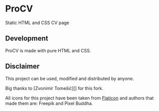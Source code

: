 ﻿# ProCV
Static HTML and CSS CV page

## Development
ProCV is made with pure HTML and CSS.

## Disclaimer
This project can be used, modified and distributed by anyone.

Big thanks to [Zvonimir Tomešić][] for this fork.

All icons for this project have been taken from [Flaticon] and authors that made them are: Freepik and Pixel Buddha.

[Flaticon]: https://www.flaticon.com/
